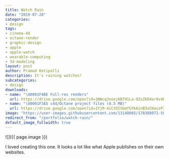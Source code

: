 ```yaml
---
title: Watch Rain
date: "2019-07-28"
categories:
- design
tags:
- cinema-4d
- octane-render
- graphic-design
- apple
- apple-watch
- wearable-computing
- 3d-modeling
layout: post
author: Pramod Kotipalli
description: It's raining watches!
subcategories:
- design
downloads:
- name: "\U0001F4BE Full-res renders"
  url: https://drive.google.com/open?id=1NWcqJooej6B791La-9ZsZ6O4ar9v4Bvm
- name: "\U0001F3A5 c4d/Octane project files (4.5 MB)"
  url: https://drive.google.com/open?id=1YjM-4iCtDISGmfGYkAinB3xCHavzP3rm
image: "https://user-images.githubusercontent.com/13140065/178388971-50bdeb48-58f7-488a-a534-a31f1218d3f1.png"
redirect_from: "/portfolio/watch-rain/"
default_image_fullwidth: true
---
```


![]({{ page.image }})

I loved creating this one. It looks a lot like what Apple
publishes on their own websites.
